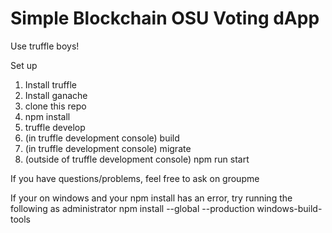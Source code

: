 # Simple Blockchain OSU Voting dApp

Use truffle boys!

Set up

1. Install truffle
2. Install ganache
3. clone this repo
4. npm install
5. truffle develop
6. (in truffle development console) build
7. (in truffle development console) migrate 
8. (outside of truffle development console) npm run start


If you have questions/problems, feel free to ask on groupme

If your on windows and your npm install has an error, try running the following as administrator
npm install --global --production windows-build-tools


